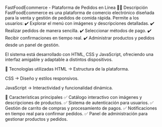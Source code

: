 FastFoodEcommerce - Plataforma de Pedidos en Línea 🍔🚀
Descripción
FastFoodEcommerce es una plataforma de comercio electrónico diseñada para la venta y gestión de pedidos de comida rápida. Permite a los usuarios:
✔️ Explorar el menú con imágenes y descripciones detalladas.
✔️ Realizar pedidos de manera sencilla.
✔️ Seleccionar métodos de pago.
✔️ Recibir confirmaciones en tiempo real.
✔️ Administrar productos y pedidos desde un panel de gestión.

El sistema está desarrollado con HTML, CSS y JavaScript, ofreciendo una interfaz amigable y adaptable a distintos dispositivos.

🚀 Tecnologías utilizadas
HTML → Estructura de la plataforma.

CSS → Diseño y estilos responsivos.

JavaScript → Interactividad y funcionalidad dinámica.

📌 Características principales
✅ Catálogo interactivo con imágenes y descripciones de productos.
✅ Sistema de autenticación para usuarios.
✅ Gestión de carrito de compras y procesamiento de pagos.
✅ Notificaciones en tiempo real para confirmar pedidos.
✅ Panel de administración para gestionar productos y pedidos.


